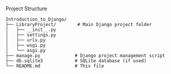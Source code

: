 
Project Structure

    Introduction_to_Django/
    ├── LibraryProject/        # Main Django project folder
    │   ├── __init__.py
    │   ├── settings.py
    │   ├── urls.py
    │   ├── wsgi.py
    │   └── asgi.py
    ├── manage.py             # Django project management script
    ├── db.sqlite3            # SQLite database (if used)
    └── README.md             # This file
